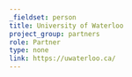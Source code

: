 ```yaml
---
_fieldset: person
title: University of Waterloo
project_group: partners
role: Partner
type: none
link: https://uwaterloo.ca/
---
```

